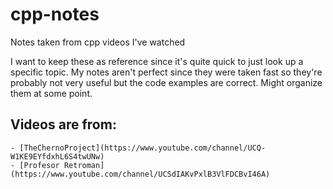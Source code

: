 # cpp-notes
Notes taken from cpp videos I've watched

I want to keep these as reference since it's quite quick to just look up a specific topic. My notes aren't perfect since they were taken fast so they're probably not very useful but the code examples are correct. Might organize them at some point. 

## Videos are from:
    - [TheChernoProject](https://www.youtube.com/channel/UCQ-W1KE9EYfdxhL6S4twUNw)
    - [Profesor Retroman](https://www.youtube.com/channel/UCSdIAKvPxlB3VlFDCBvI46A)
